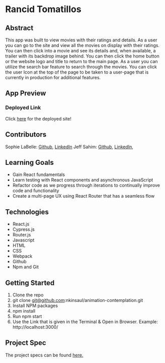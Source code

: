 # Rancid Tomatillos

## Abstract
 [//]: <>
 This app was built to view movies with their ratings and details. As a user you can go to the site and view all the movies on display with their ratings. You can then click into a movie and see its details and, when available, a trailer with its backdrop image behind. You can then click the home button  or the website logo and title to return to the main page. As a user you can utilize the search bar feature to search through the movies. You can click the user Icon at the top of the page to be taken to a user-page that is currently in production for additional features. 

## App Preview
[//]: <>

### Deployed Link
[//]: <>
Click [here](https://rancid-tomatillos-jsahim.vercel.app/home) for the deployed site!

## Contributors
[//]: <>
Sophie LaBelle: [Github](https://github.com/sophielabelle), [LinkedIn](https://www.linkedin.com/in/sophie-labelle-3b4890209/)
Jeff Sahim: [Github](https://github.com/jsahim), [LinkedIn](https://www.linkedin.com/in/jeff-sahim/), 

## Learning Goals
[//]: <>
- Gain React fundamentals
- Learn testing with React components and asynchronous JavaScript
- Refactor code as we progress through iterations to continually improve code and functionality
- Create a multi-page UX using React Router that has a seamless flow

## Technologies
[//]: <>
- React.js
- Cypress.js
- Router.js
- Javascript
- HTML
- CSS
- Webpack
- Github
- Npm and Git

## Getting Started
1. Clone the repo
1. git clone git@github.com:nkinsaul/animation-contemplation.git
1. Install NPM packages
1. npm install
1. Run npm start
1. Use the Link that is given in the Terminal & Open in Browser. Example: http://localhost:3000/

## Project Spec
The project specs can be found [here.](https://frontend.turing.edu/lessons/module-3/react-2-the-how.html)
